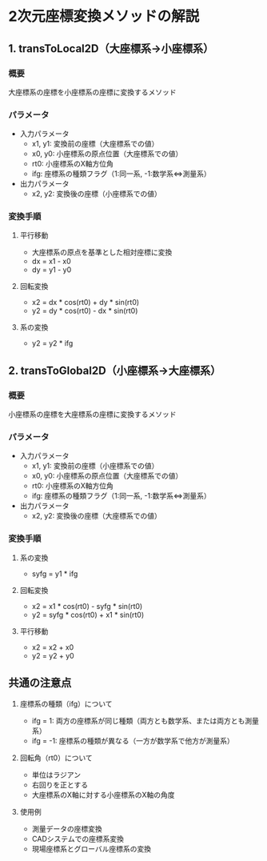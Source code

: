 # 2次元座標変換メソッドの解説

## 1. transToLocal2D（大座標系→小座標系）

### 概要
大座標系の座標を小座標系の座標に変換するメソッド

### パラメータ
- 入力パラメータ
  - x1, y1: 変換前の座標（大座標系での値）
  - x0, y0: 小座標系の原点位置（大座標系での値）
  - rt0: 小座標系のX軸方位角
  - ifg: 座標系の種類フラグ（1:同一系, -1:数学系⇔測量系）
- 出力パラメータ
  - x2, y2: 変換後の座標（小座標系での値）

### 変換手順
1. 平行移動
   - 大座標系の原点を基準とした相対座標に変換
   - dx = x1 - x0
   - dy = y1 - y0

2. 回転変換
   - x2 = dx * cos(rt0) + dy * sin(rt0)
   - y2 = dy * cos(rt0) - dx * sin(rt0)

3. 系の変換
   - y2 = y2 * ifg

## 2. transToGlobal2D（小座標系→大座標系）

### 概要
小座標系の座標を大座標系の座標に変換するメソッド

### パラメータ
- 入力パラメータ
  - x1, y1: 変換前の座標（小座標系での値）
  - x0, y0: 小座標系の原点位置（大座標系での値）
  - rt0: 小座標系のX軸方位角
  - ifg: 座標系の種類フラグ（1:同一系, -1:数学系⇔測量系）
- 出力パラメータ
  - x2, y2: 変換後の座標（大座標系での値）

### 変換手順
1. 系の変換
   - syfg = y1 * ifg

2. 回転変換
   - x2 = x1 * cos(rt0) - syfg * sin(rt0)
   - y2 = syfg * cos(rt0) + x1 * sin(rt0)

3. 平行移動
   - x2 = x2 + x0
   - y2 = y2 + y0

## 共通の注意点

1. 座標系の種類（ifg）について
   - ifg = 1: 両方の座標系が同じ種類（両方とも数学系、または両方とも測量系）
   - ifg = -1: 座標系の種類が異なる（一方が数学系で他方が測量系）

2. 回転角（rt0）について
   - 単位はラジアン
   - 右回りを正とする
   - 大座標系のX軸に対する小座標系のX軸の角度

3. 使用例
   - 測量データの座標変換
   - CADシステムでの座標系変換
   - 現場座標系とグローバル座標系の変換
